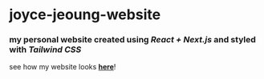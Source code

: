 # joyce-jeoung-website
### my personal website created using *React + Next.js* and styled with *Tailwind CSS*

see how my website looks [**here**](https://joycejeoung.com)!
